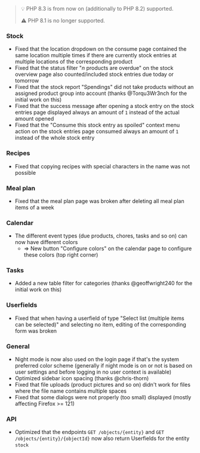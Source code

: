 > 💡 PHP 8.3 is from now on (additionally to PHP 8.2) supported.
>
> ⚠️ PHP 8.1 is no longer supported.

### Stock

- Fixed that the location dropdown on the consume page contained the same location multiple times if there are currently stock entries at multiple locations of the corresponding product
- Fixed that the status filter "_n_ products are overdue" on the stock overview page also counted/included stock entries due today or tomorrow
- Fixed that the stock report "Spendings" did not take products without an assigned product group into account (thanks @Torqu3Wr3nch for the initial work on this)
- Fixed that the success message after opening a stock entry on the stock entries page displayed always an amount of `1` instead of the actual amount opened
- Fixed that the "Consume this stock entry as spoiled" context menu action on the stock entries page consumed always an amount of `1` instead of the whole stock entry

### Recipes

- Fixed that copying recipes with special characters in the name was not possible

### Meal plan

- Fixed that the meal plan page was broken after deleting all meal plan items of a week

### Calendar

- The different event types (due products, chores, tasks and so on) can now have different colors
  - => New button "Configure colors" on the calendar page to configure these colors (top right corner)

### Tasks

- Added a new table filter for categories (thanks @geoffwright240 for the initial work on this)

### Userfields

- Fixed that when having a userfield of type "Select list (multiple items can be selected)" and selecting no item, editing of the corresponding form was broken

### General

- Night mode is now also used on the login page if that's the system preferred color scheme (generally if night mode is on or not is based on user settings and before logging in no user context is available)
- Optimized sidebar icon spacing (thanks @chris-thorn)
- Fixed that file uploads (product pictures and so on) didn't work for files where the file name contains multiple spaces
- Fixed that some dialogs were not properly (too small) displayed (mostly affecting Firefox >= 121)

### API

- Optimized that the endpoints `GET /objects/{entity}` and `GET /objects/{entity}/{objectId}` now also return Userfields for the entity `stock`

